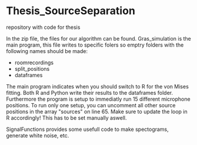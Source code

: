 # Thesis_SourceSeparation
repository with code for thesis

In the zip file, the files for our algorithm can be found. 
Gras_simulation is the main program, this file writes to specific folers so emptry folders with the following names should be made:
  - roomrecordings
  - split_positions
  - dataframes

The main program indicates when you should switch to R for the von Mises fitting. Both R and Python write their results to the dataframes folder. Furthermore the program is setup to immediatly run 15 different microphone positions. To run only one setup, you can uncomment all other source positions in the array "sources" on line 65. Make sure to update the loop in R accordingly! This has to be set manually aswell.

SignalFunctions provides some usefull code to make spectograms, generate white noise, etc.



